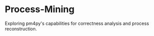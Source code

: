 # Process-Mining
Exploring pm4py's capabilities for correctness analysis and process reconstruction.
